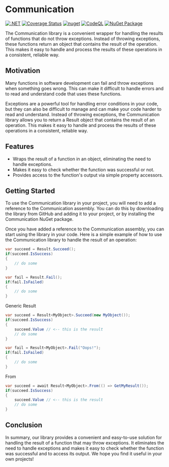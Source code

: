 # Communication

[![.NET](https://github.com/managedcode/Communication/actions/workflows/dotnet.yml/badge.svg)](https://github.com/managedcode/Communication/actions/workflows/dotnet.yml)
[![Coverage Status](https://coveralls.io/repos/github/managedcode/Communication/badge.svg?branch=main&service=github)](https://coveralls.io/github/managedcode/Communication?branch=main)
[![nuget](https://github.com/managedcode/Communication/actions/workflows/nuget.yml/badge.svg?branch=main)](https://github.com/managedcode/Communication/actions/workflows/nuget.yml)
[![CodeQL](https://github.com/managedcode/Communication/actions/workflows/codeql-analysis.yml/badge.svg?branch=main)](https://github.com/managedcode/Communication/actions/workflows/codeql-analysis.yml)
[![NuGet Package](https://img.shields.io/nuget/v/ManagedCode.Communication.svg)](https://www.nuget.org/packages/ManagedCode.Communication) 


The Communication library is a convenient wrapper for handling the results of functions that do not throw exceptions. 
Instead of throwing exceptions, these functions return an object that contains the result of the operation. 
This makes it easy to handle and process the results of these operations in a consistent, reliable way.

## Motivation

Many functions in software development can fail and throw exceptions when something goes wrong. 
This can make it difficult to handle errors and to read and understand code that uses these functions.

Exceptions are a powerful tool for handling error conditions in your code, but they can also be difficult to manage and can make your code harder to read and understand. 
Instead of throwing exceptions, the Communication library allows you to return a Result object that contains the result of an operation. 
This makes it easy to handle and process the results of these operations in a consistent, reliable way.

## Features
- Wraps the result of a function in an object, eliminating the need to handle exceptions.
- Makes it easy to check whether the function was successful or not. 
- Provides access to the function's output via simple property accessors.

## Getting Started

To use the Communication library in your project, you will need to add a reference to the Communication assembly. 
You can do this by downloading the library from GitHub and adding it to your project, or by installing the Communication NuGet package.

Once you have added a reference to the Communication assembly, you can start using the library in your code. 
Here is a simple example of how to use the Communication library to handle the result of an operation:

```csharp
var succeed = Result.Succeed();
if(succeed.IsSuccess)
{
    // do some
}

var fail = Result.Fail();
if(fail.IsFailed)
{
    // do some
}
```

Generic Result
```csharp
var succeed = Result<MyObject>.Succeed(new MyObject());
if(succeed.IsSuccess)
{
    succeed.Value // <-- this is the result
    // do some
}

var fail = Result<MyObject>.Fail("Oops!");
if(fail.IsFailed)
{
    // do some
}
```

From
```csharp
var succeed = await Result<MyObject>.From(() => GetMyResult());
if(succeed.IsSuccess)
{
    succeed.Value // <-- this is the result
    // do some
}
```

## Conclusion
In summary, our library provides a convenient and easy-to-use solution for handling the result of a function that may throw exceptions. 
It eliminates the need to handle exceptions and makes it easy to check whether the function was successful and to access its output. 
We hope you find it useful in your own projects!
